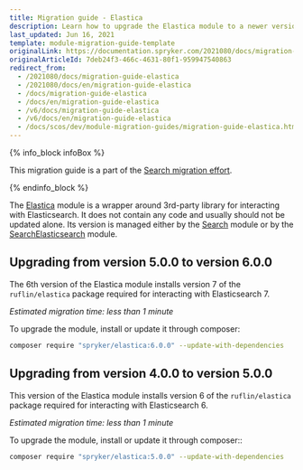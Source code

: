 ```yaml
---
title: Migration guide - Elastica
description: Learn how to upgrade the Elastica module to a newer version
last_updated: Jun 16, 2021
template: module-migration-guide-template
originalLink: https://documentation.spryker.com/2021080/docs/migration-guide-elastica
originalArticleId: 7deb24f3-466c-4631-80f1-959947540863
redirect_from:
  - /2021080/docs/migration-guide-elastica
  - /2021080/docs/en/migration-guide-elastica
  - /docs/migration-guide-elastica
  - /docs/en/migration-guide-elastica
  - /v6/docs/migration-guide-elastica
  - /v6/docs/en/migration-guide-elastica
  - /docs/scos/dev/module-migration-guides/migration-guide-elastica.html
---
```


{% info_block infoBox %}

This migration guide is a part of the [Search migration effort](/docs/scos/dev/migration-concepts/search-migration-concept/search-migration-concept.html).

{% endinfo_block %}

The [Elastica](https://github.com/spryker/elastica) module is a wrapper around 3rd-party library for interacting with Elasticsearch. It does not contain any code and usually should not be updated alone. Its version is managed either by the [Search](https://github.com/spryker/search) module or by the [SearchElasticsearch](https://github.com/spryker/search-elasticsearch) module.

## Upgrading from version 5.0.0 to version 6.0.0

The 6th version of the Elastica module installs version 7 of the `ruflin/elastica` package required for interacting with Elasticsearch 7.

*Estimated migration time: less than 1 minute*

To upgrade the module, install or update it through composer:

```bash
composer require "spryker/elastica:6.0.0" --update-with-dependencies
```

## Upgrading from version 4.0.0 to version 5.0.0

This version of the Elastica module installs version 6 of the `ruflin/elastica` package required for interacting with Elasticsearch 6.

*Estimated migration time: less than 1 minute*

To upgrade the module, install or update it through composer::

```bash
composer require "spryker/elastica:5.0.0" --update-with-dependencies
```
